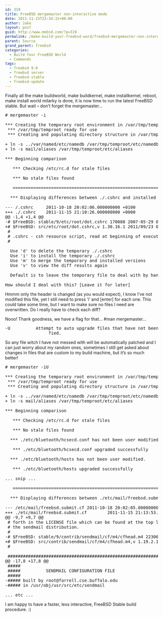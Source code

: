 ```yaml
---
id: 319
title: FreeBSD mergemaster non-interactive mode
date: 2011-11-15T23:34:31+00:00
author: Jake
layout: post
guid: http://www.mebsd.com/?p=319
permalink: /make-build-your-freebsd-word/freebsd-mergemaster-non-interactive-mode.html
parent: Source
grand_parent: freebsd
categories:
  - Build Your FreeBSD World
  - Commands
tags:
  - freebsd 9.0
  - freebsd server
  - freebsd-stable
  - freebsd-update
---
```

Finally all the make buildworld, make buildkernel, make installkernel, reboot, make install world milarky is done, it is now time to run the latest FreeBSD stable. But wait &#8211; don&#8217;t forget the mergemaster&#8230;

<pre class="console-text notranslate"># mergemaster -i

*** Creating the temporary root environment in /var/tmp/temproot
 *** /var/tmp/temproot ready for use
 *** Creating and populating directory structure in /var/tmp/temproot

+ ln -s ../var/named/etc/namedb /var/tmp/temproot/etc/namedb
+ ln -s mail/aliases /var/tmp/temproot/etc/aliases

*** Beginning comparison

   *** Checking /etc/rc.d for stale files

   *** No stale files found

   ======================================================================

  *** Displaying differences between ./.cshrc and installed version:

--- /.cshrc     2011-10-18 20:02:06.000000000 +0100
+++ ./.cshrc    2011-11-15 21:10:26.000000000 +0000
@@ -1,4 +1,4 @@
-# $FreeBSD: stable/9/etc/root/dot.cshrc 170088 2007-05-29 06:37:58Z dougb $
+# $FreeBSD: src/etc/root/dot.cshrc,v 1.30.16.1 2011/09/23 00:51:37 kensmith Exp $
 #
 # .cshrc - csh resource script, read at beginning of execution by each shell
 #

  Use 'd' to delete the temporary ./.cshrc
  Use 'i' to install the temporary ./.cshrc
  Use 'm' to merge the temporary and installed versions
  Use 'v' to view the diff results again

  Default is to leave the temporary file to deal with by hand

How should I deal with this? [Leave it for later]</pre>

Hmmm only the header is changed (as you would expect), I know I&#8217;ve not modified this file, yet I still need to press &#8216;i&#8217; and [enter] for each one. This could take some time, but I want to make sure no files I need are overwritten. Do I really have to check each diff?

Nooo! Thank goodness, we have a flag for that&#8230; #man mergemaster&#8230;

<pre class="console-text notranslate">-U          Attempt to auto upgrade files that have not been user modi-
                 fied.</pre>

So any file witch I have not messed with will be automatically patched and I can just worry about my random ones, sometimes I still get asked about changes in files that are custom to my build machine, but it&#8217;s so much better!

<pre class="console-text notranslate"># mergemaster -iU

*** Creating the temporary root environment in /var/tmp/temproot
 *** /var/tmp/temproot ready for use
 *** Creating and populating directory structure in /var/tmp/temproot

+ ln -s ../var/named/etc/namedb /var/tmp/temproot/etc/namedb
+ ln -s mail/aliases /var/tmp/temproot/etc/aliases

*** Beginning comparison

   *** Checking /etc/rc.d for stale files

   *** No stale files found

  *** ./etc/bluetooth/hcsecd.conf has not been user modified.

   *** ./etc/bluetooth/hcsecd.conf upgraded successfully

  *** ./etc/bluetooth/hosts has not been user modified.

   *** ./etc/bluetooth/hosts upgraded successfully

... snip ...

   ======================================================================

  *** Displaying differences between ./etc/mail/freebsd.submit.cf and installed version:

--- /etc/mail/freebsd.submit.cf 2011-10-18 20:02:05.000000000 +0100
+++ ./etc/mail/freebsd.submit.cf        2011-11-15 21:13:53.000000000 +0000
@@ -9,7 +9,7 @@
 # forth in the LICENSE file which can be found at the top level of
 # the sendmail distribution.
 #
-# $FreeBSD: stable/9/contrib/sendmail/cf/m4/cfhead.m4 223067 2011-06-14 04:20:18Z gshapiro $
+# $FreeBSD: src/contrib/sendmail/cf/m4/cfhead.m4,v 1.19.2.1 2011/09/23 00:51:37 kensmith Exp $
 #

 ######################################################################
@@ -17,8 +17,8 @@
 #####
 #####          SENDMAIL CONFIGURATION FILE
 #####
-##### built by root@farrell.cse.buffalo.edu
-##### in /usr/obj/usr/src/etc/sendmail

... etc ...</pre>

I am happy to have a faster, less interactive, FreeBSD Stable build procedure. :)